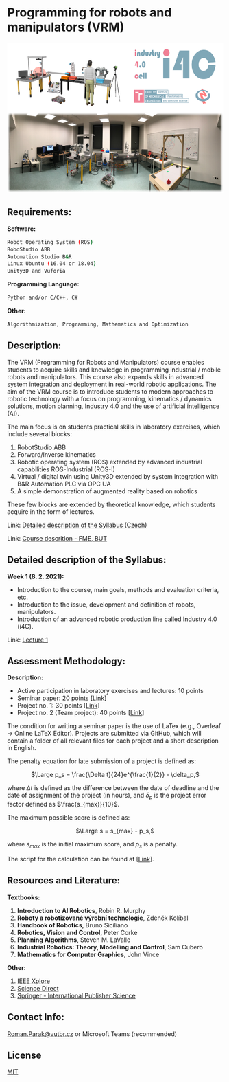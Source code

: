 # Programming for robots and manipulators (VRM)

<p align="center">
<img src=https://github.com/rparak/Programming-for-robots-and-manipulators-VRM/blob/main/images/lab.png width="650" height="350">
</p>

## Requirements:

**Software:**
```bash
Robot Operating System (ROS)
RoboStudio ABB
Automation Studio B&R
Linux Ubuntu (16.04 or 18.04)
Unity3D and Vuforia
```

**Programming Language:**
```bash
Python and/or C/C++, C#
```

**Other:**
```bash
Algorithmization, Programming, Mathematics and Optimization
```
## Description:

The VRM (Programming for Robots and Manipulators) course enables students to acquire skills and knowledge in programming industrial / mobile robots and manipulators. This course also expands skills in advanced system integration and deployment in real-world robotic applications. The aim of the VRM course is to introduce students to modern approaches to robotic technology with a focus on programming, kinematics / dynamics solutions, motion planning, Industry 4.0 and the use of artificial intelligence (AI).

The main focus is on students practical skills in laboratory exercises, which include several blocks:
1. RobotStudio ABB
2. Forward/Inverse kinematics
3. Robotic operating system (ROS) extended by advanced industrial capabilities ROS-Industrial (ROS-I)
4. Virtual / digital twin using Unity3D extended by system integration with B&R Automation PLC via OPC UA
5. A simple demonstration of augmented reality based on robotics

These few blocks are extended by theoretical knowledge, which students acquire in the form of lectures.

Link: [Detailed description of the Syllabus (Czech)](https://github.com/rparak/Programming-for-robots-and-manipulators-VRM/blob/main/Course_description/Descrition.pdf)

Link: [Course descrition - FME, BUT](https://www.fme.vutbr.cz/en/studenti/predmety/235124)

## Detailed description of the Syllabus:

**Week 1 (8. 2. 2021):**
- Introduction to the course, main goals, methods and evaluation criteria, etc.
- Introduction to the issue, development and definition of robots, manipulators.
- Introduction of an advanced robotic production line called Industry 4.0 (i4C).

Link: [Lecture 1](https://github.com/rparak/Programming-for-robots-and-manipulators-VRM/tree/main/Lecture/1)

## Assessment Methodology:

**Description:**
- Active participation in laboratory exercises and lectures: 10 points
- Seminar paper: 20 points [[Link](https://github.com/rparak/Programming-for-robots-and-manipulators-VRM/tree/main/Project/1_Seminar_paper)]
- Project no. 1: 30 points [[Link](https://github.com/rparak/Programming-for-robots-and-manipulators-VRM/tree/main/Project/2_Project_1)]
- Project no. 2 (Team project): 40 points [[Link](https://github.com/rparak/Programming-for-robots-and-manipulators-VRM/tree/main/Project/2_Project_2)]

The condition for writing a seminar paper is the use of LaTex (e.g., Overleaf -> Online LaTeX Editor). Projects are submitted via GitHub, which will contain a folder of all relevant files for each project and a short description in English.

The penalty equation for late submission of a project is defined as:

<p align="center">
$\Large p_s = \frac{\Delta t}{24}e^{\frac{1}{2}} - \delta_p,$
</p>

where $\Delta t$ is defined as the difference between the date of deadline and the date of assignment of the project (in hours), and $\delta_p$ is the project error factor defined as $\frac{s_{max}}{10}$.

The maximum possible score is defined as:

<p align="center">
$\Large s = s_{max} - p_s,$
</p>

where $s_{max}$ is the initial maximum score, and $p_s$ is a penalty.

The script for the calculation can be found at [[Link](https://github.com/rparak/Programming-for-robots-and-manipulators-VRM/tree/main/Course_description/project_score_calculator)].

## Resources and Literature:
**Textbooks:**
1. **Introduction to AI Robotics**, Robin R. Murphy
2. **Roboty a robotizované výrobní technologie**, Zdeněk Kolíbal
3. **Handbook of Robotics**, Bruno Siciliano
4. **Robotics, Vision and Control**, Peter Corke
5. **Planning Algorithms**, Steven M. LaValle
6. **Industrial Robotics: Theory, Modelling and Control**, Sam Cubero
7. **Mathematics for Computer Graphics**, John Vince

**Other:**
1. [IEEE Xplore](https://ieeexplore.ieee.org/Xplore/home.jsp)
2. [Science Direct](https://www.sciencedirect.com)
3. [Springer - International Publisher Science](https://www.springer.com/gp)

## Contact Info:
Roman.Parak@vutbr.cz or Microsoft Teams (recommended)

## License
[MIT](https://choosealicense.com/licenses/mit/)
